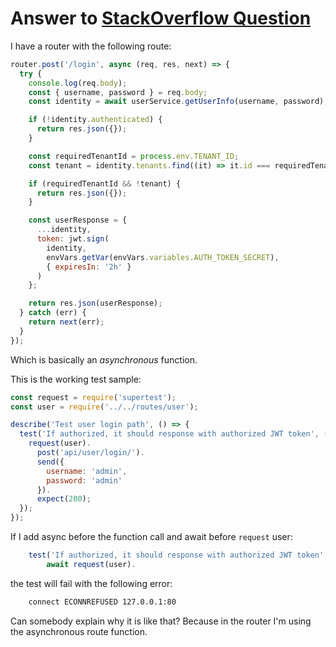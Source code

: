 # Answer to [StackOverflow Question][q]

I have a router with the following route:

```javascript
router.post('/login', async (req, res, next) => {
  try {
    console.log(req.body);
    const { username, password } = req.body;
    const identity = await userService.getUserInfo(username, password);

    if (!identity.authenticated) {
      return res.json({});
    }

    const requiredTenantId = process.env.TENANT_ID;
    const tenant = identity.tenants.find((it) => it.id === requiredTenantId);

    if (requiredTenantId && !tenant) {
      return res.json({});
    }

    const userResponse = {
      ...identity,
      token: jwt.sign(
        identity,
        envVars.getVar(envVars.variables.AUTH_TOKEN_SECRET),
        { expiresIn: '2h' }
      )
    };

    return res.json(userResponse);
  } catch (err) {
    return next(err);
  }
});
```

Which is basically an *asynchronous* function.

This is the working test sample:
   
```javascript
const request = require('supertest');
const user = require('../../routes/user');

describe('Test user login path', () => {
  test('If authorized, it should response with authorized JWT token', () => {
    request(user).
      post('api/user/login/').
      send({
        username: 'admin',
        password: 'admin'
      }).
      expect(200);
  });
});
```

If I add async before the function call and await before `request` user:
```javascript
    test('If authorized, it should response with authorized JWT token', async () => {
        await request(user).
```
the test will fail with the following error:
```bash
    connect ECONNREFUSED 127.0.0.1:80
```
Can somebody explain why it is like that? Because in the router I'm using the asynchronous route function.

[q]: https://stackoverflow.com/questions/60969402/asynchronous-function-call-is-not-working-synchronous-is-working